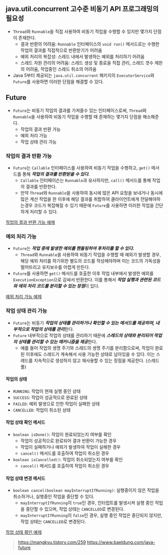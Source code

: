 ## java.util.concurrent 고수준 비동기 API 프로그래밍의 필요성
- `Thread`와 `Runnable`을 직접 사용하여 비동기 작업을 수행할 수 있지만 몇가지 단점이 존재한다.
  - 결과 반환의 어려움: `Runnable` 인터페이스의 `void run()` 메서드로는 수행한 작업의 결과를 직접적으로 반환받기가 어려움
  - 예외 처리의 복잡성: 스레드 내에서 발생하는 예외를 처리하기 어려움
  - 스레드 자원 관리의 어려움: 스레드 생성 및 종료을 직접 관리, 스레드 갯수 제한의 어려움, 작업중인 스레드 취소의 어려움
- Java 5부터 제공되는 `java.util.concurrent` 패키지의 `ExecutorService`와 `Future`를 사용하면 이러한 단점을 해결할 수 있다.

## Future
- `Future`는 비동기 작업의 결과를 가져올수 있는 인터페이스로써, `Thread`와 `Runnable`을 사용하여 비동기 작업을 수행할 때 존재하는 몇가지 단점을 해소해준다.
  - 작업의 결과 반환 가능
  - 예외 처리 가능
  - 작업 상태 관리 가능


### 작업의 결과 반환 가능
- `Future`는 `Callable` 인터페이스를 사용하여 비동기 작업을 수행하고, `get()` 메서드를 통해 ***작업의 결과를 반환받을 수 있다.***
  - `Callable` 인터페이슨는 `Runnable`과 유사하지만, `call()` 메서드를 통해 작업의 결과를 반환한다.
  - 만약 `Thread`와 `Runnable`을 사용하여 동시에 많은 API 요청을 보내거나 동시에 많은 계산 작업을 한 이후에 해당 결과를 취합하여 클라이언트에게 전달해야하는경우 코드가 복잡해질 수 있기 때문에 `Future`를 사용하면 이러한 작업을 간단하게 처리할 수 있다.

[작업의 결과 반환 가능 예제](./FutureResultMain1.java)

### 예외 처리 가능
- `Future`는 ***작업 중에 발생한 예외를 핸들링하여 후처리를 할 수 있다.***
  - `Thread`와 `Runnable`을 사용하여 비동기 작업을 수행할 때 예외가 발생할 경우, 해당 예외 처리를 하기위한 별도의 코드를 작성헤야하며 이는 코드의 가독성을 떨어뜨리고 유지보수를 어렵게 만든다. 
- `Future`를 사용하면 `get()` 메서드를 호출한 이후 작업 내부에서 발생한 예외를 `ExecutionException`으로 감싸서 반환한다. 이를 통해서 ***작업 실행과 관련된 코드와 에외 처리 코드를 분리할 수 있는 장점***이 있다.

[예외 처리 가능 예제](./FutureExceptionMain1.java)

### 작업 상태 관리 가능
- `Future`는 비동기 ***작업의 상태를 관리하거나 확인할 수 있는 메서드를 제공하며, 내부적으로 작업의 상태를 관리***한다.
- `Future` 내부적으로 작업의 상태를 관리하기 때문에 ***스레드의 상태와 분리되어 작업의 상태를 관리할 수 있는 매커니즘을 제공***한다.
  - 예를 들어 작업의 생명 주기와 스레드의 생명 주기를 분리함으로써, 작업이 완료된 이후에도 스레드가 계속해서 사용 가능한 상태로 남아있을 수 있다. 이는 스레드를 지속적으로 생성하지 않고 재사용할 수 있는 장점을 제공한다. (스레드풀)

#### 작업의 상태
- `RUNNING`: 작업이 현재 실행 중인 상태
- `SUCCESS`: 작업이 성공적으로 완료된 상태
- `FAILED`: 예외 발생으로 인한 작업이 실패한 상태
- `CANCELLED`: 작업이 취소된 상태

#### 작업 상태 확인 메서드
- `boolean isDone()`: 작업이 완료되었는지 여부를 확인
  - 작업이 성공적으로 완료되어 결과 반환이 가능한 경우
  - 작업이 실패하거나 예외가 발생하여 작업이 실해한 경우
  - `cancel()` 메서드를 호출하여 작업이 취소된 경우
- `boolean isCancelled()`: 작업이 취소되었는지 여부를 확인
  - `cancel()` 메서드를 호출하여 작업이 취소된 경우

#### 작업 상태 변경 메서드
- `boolean cancel(boolean mayInterruptIfRunning)`: 실행중이지 않은 작업을 취소하거나, 실행중인 작업을 중단할 수 있다.
  - `mayInterruptIfRunning`이 `true`인 경우, 인터럽트를 발생시켜 실행 중인 작업을 중단할 수 있으며, 작업 상태는 `CANCELLED`로 변경된다.
  - `mayInterruptIfRunning`이 `false`인 경우, 실행 중인 작업은 중단되지 않지만, 작업 상태는 `CANCELLED`로 변경된다. 

[작업 상태 확인 예제](./FutureExceptionMain1.java)

> https://mangkyu.tistory.com/259
> https://www.baeldung.com/java-future